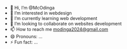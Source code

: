 - 👋 Hi, I’m @McOdinga
- 👀 I’m interested in webdesign
- 🌱 I’m currently learning web development
- 💞️ I’m looking to collaborate on websites development
- 📫 How to reach me modinga2024@gmail.com
- 😄 Pronouns: ...
- ⚡ Fun fact: ...

<!---
McOdinga/McOdinga is a ✨ special ✨ repository because its `README.md` (this file) appears on your GitHub profile.
You can click the Preview link to take a look at your changes.
--->
